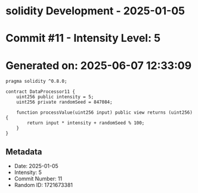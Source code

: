 ﻿# solidity Development - 2025-01-05
# Commit #11 - Intensity Level: 5
# Generated on: 2025-06-07 12:33:09
```solidity
pragma solidity ^0.8.0;

contract DataProcessor11 {
    uint256 public intensity = 5;
    uint256 private randomSeed = 847084;

    function processValue(uint256 input) public view returns (uint256) {
        return input * intensity + randomSeed % 100;
    }
}
```
## Metadata
- Date: 2025-01-05
- Intensity: 5
- Commit Number: 11
- Random ID: 1721673381

